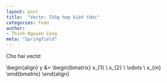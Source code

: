 ```yaml
---
layout: post
title:  "Vectơ: Tổng hợp kiến thức"
categories: Toán
author:
- Thinh Nguyen Cong
meta: "Springfield"
---
```


Cho hai vectơ:

\begin{align}
    y &= \begin{bmatrix}
           x_{1} \\
           x_{2} \\
           \vdots \\
           x_{m}
         \end{bmatrix}
\end{align}